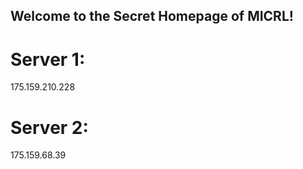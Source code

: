 ## Welcome to the Secret Homepage of MICRL!
# Server 1:
175.159.210.228
# Server 2:
175.159.68.39







